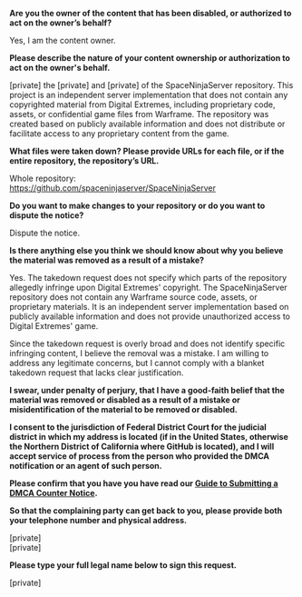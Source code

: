 **Are you the owner of the content that has been disabled, or authorized to act on the owner’s behalf?**

Yes, I am the content owner.

**Please describe the nature of your content ownership or authorization to act on the owner's behalf.**

[private] the [private] and [private] of the SpaceNinjaServer repository. This project is an independent server implementation that does not contain any copyrighted material from Digital Extremes, including proprietary code, assets, or confidential game files from Warframe. The repository was created based on publicly available information and does not distribute or facilitate access to any proprietary content from the game.

**What files were taken down? Please provide URLs for each file, or if the entire repository, the repository’s URL.**

Whole repository:  
https://github.com/spaceninjaserver/SpaceNinjaServer

**Do you want to make changes to your repository or do you want to dispute the notice?**

Dispute the notice.

**Is there anything else you think we should know about why you believe the material was removed as a result of a mistake?**

Yes. The takedown request does not specify which parts of the repository allegedly infringe upon Digital Extremes' copyright. The SpaceNinjaServer repository does not contain any Warframe source code, assets, or proprietary materials. It is an independent server implementation based on publicly available information and does not provide unauthorized access to Digital Extremes' game.

Since the takedown request is overly broad and does not identify specific infringing content, I believe the removal was a mistake. I am willing to address any legitimate concerns, but I cannot comply with a blanket takedown request that lacks clear justification.

**I swear, under penalty of perjury, that I have a good-faith belief that the material was removed or disabled as a result of a mistake or misidentification of the material to be removed or disabled.**

**I consent to the jurisdiction of Federal District Court for the judicial district in which my address is located (if in the United States, otherwise the Northern District of California where GitHub is located), and I will accept service of process from the person who provided the DMCA notification or an agent of such person.**

**Please confirm that you have you have read our <a href="https://docs.github.com/articles/guide-to-submitting-a-dmca-counter-notice">Guide to Submitting a DMCA Counter Notice</a>.**

**So that the complaining party can get back to you, please provide both your telephone number and physical address.**

[private]  
[private]  

**Please type your full legal name below to sign this request.**

[private]  
